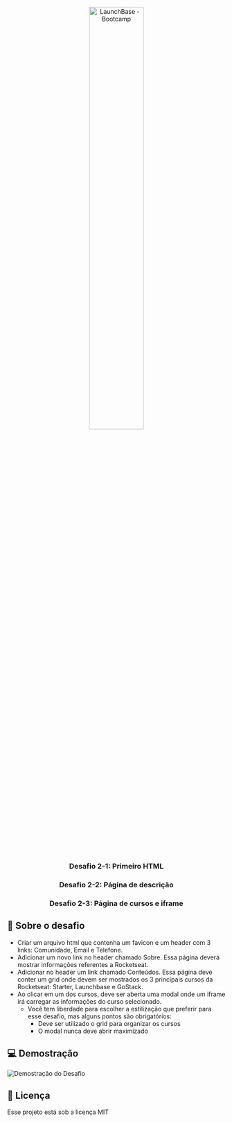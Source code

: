 
<p align="center"><img src="https://i.imgur.com/cPQET4y.png" alt="LaunchBase - Bootcamp" width="50%"></p>


<h3 align="center"> Desafio 2-1: Primeiro HTML</h3>
<h3 align="center">Desafio 2-2: Página de descrição</h3>
<h3 align="center">Desafio 2-3: Página de cursos e iframe </h3>



##  :rocket: Sobre o desafio

- Criar um arquivo html que contenha um favicon e um header com 3 links: Comunidade, Email e Telefone.
- Adicionar um novo link no header chamado Sobre. Essa página deverá mostrar informações referentes a Rocketseat.
- Adicionar no header um link chamado Conteúdos. Essa página deve conter um grid onde devem ser mostrados os 3 principais cursos da Rocketseat: Starter, Launchbase e GoStack. 
- Ao clicar em um dos cursos, deve ser aberta uma modal onde um iframe irá carregar as informações do curso selecionado.
    - Você tem liberdade para escolher a estilização que preferir para esse desafio, mas alguns pontos são obrigatórios:
        - Deve ser utilizado o grid para organizar os cursos
        - O modal nunca deve abrir maximizado

## :computer: Demostração

<img src="https://i.imgur.com/v3izkZg.gif" alt="Demostração do Desafio">

## :memo: Licença

Esse projeto está sob a licença MIT